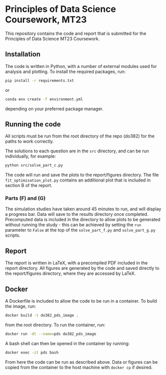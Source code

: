 # Principles of Data Science Coursework, MT23

This repository contains the code and report that is submitted for the Principles of Data Science MT23 Coursework.


## Installation
The code is written in Python, with a number of external modules used for analysis and plotting. To install the required packages, run:
```bash
pip install -r requirements.txt
```
or
```bash
conda env create -f environment.yml
```
depending on your preferred package manager.

## Running the code
All scripts must be run from the root directory of the repo (do382) for the paths to work correctly.

The solutions to each question are in the `src` directory, and can be run individually, for example:
```bash
python src/solve_part_c.py
```
The code will run and save the plots to the report/figures directory. The file `fit_optimisation_plot.py` contains an additional plot that is included in section B of the report.

### Parts (F) and (G)
The simulation studies have taken around 45 minutes to run, and will display a progress bar. Data will save to the results directory once completed. Precomputed data is included in the directory to allow plots to be generated without running the study - this can be achieved by setting the `run` parameter to `False` at the top of the `solve_part_f.py` and `solve_part_g.py` scripts.

## Report
The report is written in LaTeX, with a precompiled PDF included in the report directory. All figures are generated by the code and saved directly to the report/figures directory, where they are accessed by LaTeX. 

## Docker
A Dockerfile is included to allow the code to be run in a container. To build the image, run:
```bash
docker build -t do382_pds_image .
```
from the root directory. To run the container, run:
```bash
docker run -dt --name=pds do382_pds_image
```
A bash shell can then be opened in the container by running:
```bash
docker exec -it pds bash
```
From here the code can be run as described above. Data or figures can be copied from the container to the host machine with `docker cp` if desired.